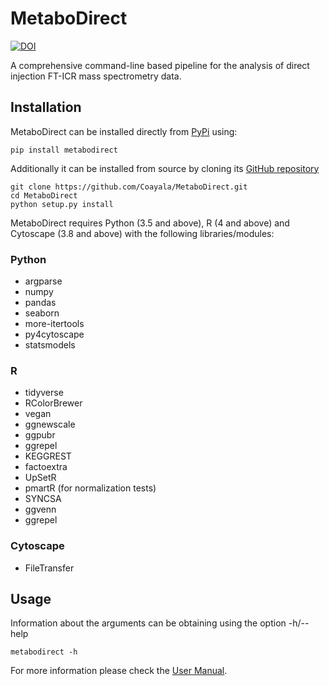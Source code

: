 # MetaboDirect

[![DOI](https://zenodo.org/badge/356707576.svg)](https://zenodo.org/badge/latestdoi/356707576)

A comprehensive command-line based pipeline for the analysis of direct injection FT-ICR mass spectrometry data.

## Installation

MetaboDirect can be installed directly from [PyPi](https://pypi.org/project/metabodirect/0.1.1/) using:

```
pip install metabodirect
```

Additionally it can be installed from source by cloning its [GitHub repository](https://github.com/Coayala/MetaboDirect)

```
git clone https://github.com/Coayala/MetaboDirect.git
cd MetaboDirect
python setup.py install
```

MetaboDirect requires Python (3.5 and above), R (4 and above) and Cytoscape (3.8 and above) with the following libraries/modules:

### Python

- argparse
- numpy
- pandas
- seaborn
- more-itertools
- py4cytoscape
- statsmodels

### R

- tidyverse
- RColorBrewer
- vegan
- ggnewscale
- ggpubr
- ggrepel
- KEGGREST
- factoextra
- UpSetR
- pmartR (for normalization tests)
- SYNCSA
- ggvenn
- ggrepel

### Cytoscape

- FileTransfer

## Usage

Information about the arguments can be obtaining using the option -h/--help

```
metabodirect -h
```
For more information please check the [User Manual](https://metabodirect.readthedocs.io/en/latest/index.html#).


